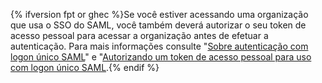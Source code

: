 {% ifversion fpt or ghec %}Se você estiver acessando uma organização que usa o SSO do SAML, você também deverá autorizar o seu token de acesso pessoal para acessar a organização antes de efetuar a autenticação. Para mais informações consulte "[Sobre autenticação com logon único SAML](/github/authenticating-to-github/about-authentication-with-saml-single-sign-on)" e "[Autorizando um token de acesso pessoal para uso com logon único SAML](/github/authenticating-to-github/authorizing-a-personal-access-token-for-use-with-saml-single-sign-on).{% endif %}
